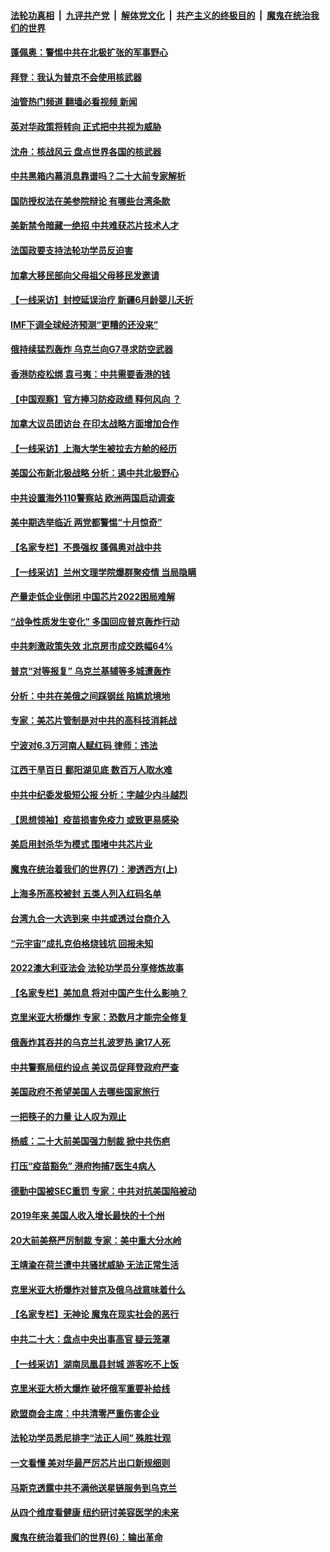 ####  [法轮功真相](../../../../basic/blob/master/README.md?t=10121931) &nbsp;|&nbsp; [九评共产党](../../../../9ping.md/blob/master/README.md?t=10121931) &nbsp;|&nbsp; [解体党文化](../../../../jtdwh.md/blob/master/README.md?t=10121931)  &nbsp;|&nbsp; [共产主义的终极目的](../../../../gczydzjmd.md/blob/master/README.md?t=10121931) &nbsp;|&nbsp; [魔鬼在统治我们的世界](../../../../mgztzwmdsj.md/blob/master/README.md?t=10121931) 

#### [蓬佩奥：警惕中共在北极扩张的军事野心](../pages/nf4514/n13843705.md?t=10121931) 

#### [拜登：我认为普京不会使用核武器](../pages/nf4514/n13843621.md?t=10121931) 

#### [油管热门频道 翻墙必看视频 新闻](http://209.250.226.216:81/youtube.html?10121931)

#### [英对华政策将转向 正式把中共视为威胁](../pages/nf4514/n13843543.md?t=10121931) 

#### [沈舟：核战风云 盘点世界各国的核武器](../pages/nf4514/n13843516.md?t=10121931) 

#### [中共黑箱内幕消息靠谱吗？二十大前专家解析](../pages/nf4514/n13843413.md?t=10121931) 

#### [国防授权法在美参院辩论 有哪些台湾条款](../pages/nf4514/n13843343.md?t=10121931) 

#### [美新禁令暗藏一绝招 中共难获芯片技术人才](../pages/nf4514/n13843315.md?t=10121931) 

#### [法国政要支持法轮功学员反迫害](../pages/nf4514/n13841970.md?t=10121931) 

#### [加拿大移民部向父母祖父母移民发邀请](../pages/nf4514/n13843313.md?t=10121931) 

#### [【一线采访】封控延误治疗 新疆6月龄婴儿夭折](../pages/nf4514/n13843154.md?t=10121931) 

#### [IMF下调全球经济预测“更糟的还没来”](../pages/nf4514/n13843243.md?t=10121931) 

#### [俄持续猛烈轰炸 乌克兰向G7寻求防空武器](../pages/nf4514/n13843173.md?t=10121931) 

#### [香港防疫松绑 袁弓夷：中共需要香港的钱](../pages/nf4514/n13842926.md?t=10121931) 

#### [【中国观察】官方捧习防疫政绩 释何风向 ？](../pages/nf4514/n13843166.md?t=10121931) 

#### [加拿大议员团访台 在印太战略方面增加合作](../pages/nf4514/n13842986.md?t=10121931) 

#### [【一线采访】上海大学生被拉去方舱的经历](../pages/nf4514/n13842987.md?t=10121931) 

#### [美国公布新北极战略 分析：遏中共北极野心](../pages/nf4514/n13842730.md?t=10121931) 

#### [中共设置海外110警察站 欧洲两国启动调查](../pages/nf4514/n13842597.md?t=10121931) 

#### [美中期选举临近 两党都警惕“十月惊奇”](../pages/nf4514/n13842498.md?t=10121931) 

#### [【名家专栏】不畏强权 蓬佩奥对战中共](../pages/nf4514/n13842460.md?t=10121931) 

#### [【一线采访】兰州文理学院爆群聚疫情 当局隐瞒](../pages/nf4514/n13842300.md?t=10121931) 

#### [产量走低企业倒闭 中国芯片2022困局难解](../pages/nf4514/n13842222.md?t=10121931) 

#### [“战争性质发生变化” 多国回应普京轰炸行动](../pages/nf4514/n13842518.md?t=10121931) 

#### [中共刺激政策失效 北京房市成交跌幅64%](../pages/nf4514/n13842218.md?t=10121931) 

#### [普京“对等报复” 乌克兰基辅等多城遭轰炸](../pages/nf4514/n13842292.md?t=10121931) 

#### [分析：中共在美俄之间踩钢丝 陷尴尬境地](../pages/nf4514/n13841990.md?t=10121931) 

#### [专家：美芯片管制是对中共的高科技消耗战](../pages/nf4514/n13842316.md?t=10121931) 

#### [宁波对6.3万河南人赋红码 律师：违法](../pages/nf4514/n13842291.md?t=10121931) 

#### [江西干旱百日 鄱阳湖见底 数百万人取水难](../pages/nf4514/n13842301.md?t=10121931) 

#### [中共中纪委发极短公报 分析：字越少内斗越烈](../pages/nf4514/n13842176.md?t=10121931) 

#### [【思想领袖】疫苗损害免疫力 或致更易感染](../pages/nf4514/n13821090.md?t=10121931) 

#### [美启用封杀华为模式 围堵中共芯片业](../pages/nf4514/n13841949.md?t=10121931) 

#### [魔鬼在统治着我们的世界(7)：渗透西方(上)](../pages/nf4514/n10426013.md?t=10121931) 

#### [上海多所高校被封 五类人列入红码名单](../pages/nf4514/n13841848.md?t=10121931) 

#### [台湾九合一大选到来 中共或透过台商介入](../pages/nf4514/n13841851.md?t=10121931) 

#### [“元宇宙”成扎克伯格烧钱坑 回报未知](../pages/nf4514/n13841576.md?t=10121931) 

#### [2022澳大利亚法会 法轮功学员分享修炼故事](../pages/nf4514/n13841757.md?t=10121931) 

#### [【名家专栏】美加息 将对中国产生什么影响？](../pages/nf4514/n13841817.md?t=10121931) 

#### [克里米亚大桥爆炸 专家：恐数月才能完全修复](../pages/nf4514/n13841930.md?t=10121931) 

#### [俄轰炸其吞并的乌克兰扎波罗热 逾17人死](../pages/nf4514/n13841787.md?t=10121931) 

#### [中共警察局纽约设点 美议员促拜登政府严查](../pages/nf4514/n13841856.md?t=10121931) 

#### [美国政府不希望美国人去哪些国家旅行](../pages/nf4514/n13837562.md?t=10121931) 

#### [一把筷子的力量 让人叹为观止](../pages/nf4514/n13837052.md?t=10121931) 

#### [杨威：二十大前美国强力制裁 掀中共伤疤](../pages/nf4514/n13841651.md?t=10121931) 

#### [打压“疫苗豁免” 港府拘捕7医生4病人](../pages/nf4514/n13841603.md?t=10121931) 

#### [德勤中国被SEC重罚 专家：中共对抗美国陷被动](../pages/nf4514/n13841588.md?t=10121931) 

#### [2019年来 美国人收入增长最快的十个州](../pages/nf4514/n13841563.md?t=10121931) 

#### [20大前美祭严厉制裁 专家：美中重大分水岭](../pages/nf4514/n13841523.md?t=10121931) 

#### [王靖渝在荷兰遭中共骚扰威胁 无法正常生活](../pages/nf4514/n13841496.md?t=10121931) 

#### [克里米亚大桥爆炸对普京及俄乌战意味着什么](../pages/nf4514/n13841469.md?t=10121931) 

#### [【名家专栏】无神论 魔鬼在现实社会的恶行](../pages/nf4514/n13841384.md?t=10121931) 

#### [中共二十大：盘点中央出事高官 疑云笼罩](../pages/nf4514/n13841253.md?t=10121931) 

#### [【一线采访】湖南凤凰县封城 游客吃不上饭](../pages/nf4514/n13841274.md?t=10121931) 

#### [克里米亚大桥大爆炸 破坏俄军重要补给线](../pages/nf4514/n13841402.md?t=10121931) 

#### [欧盟商会主席：中共清零严重伤害企业](../pages/nf4514/n13841330.md?t=10121931) 

#### [法轮功学员悉尼排字“法正人间” 殊胜壮观](../pages/nf4514/n13841265.md?t=10121931) 

#### [一文看懂 美对华最严厉芯片出口新规细则](../pages/nf4514/n13841067.md?t=10121931) 

#### [马斯克透露中共不满他送星链服务到乌克兰](../pages/nf4514/n13841104.md?t=10121931) 

#### [从四个维度看健康 纽约研讨美容医学的未来](../pages/nf4514/n13841094.md?t=10121931) 

#### [魔鬼在统治着我们的世界(6)：输出革命](../pages/nf4514/n10421536.md?t=10121931) 

<img src='http://gfw-breaker.win/goodnews/indexes/nf4514.md' width='0px' height='0px'/>
